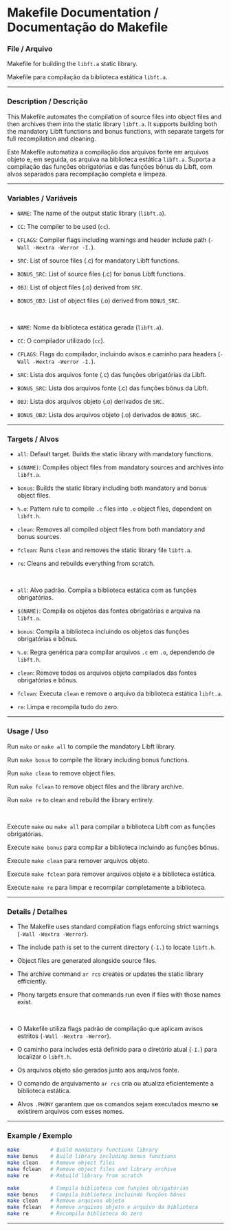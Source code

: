 # Makefile Documentation / Documentação do Makefile

### File / Arquivo

Makefile for building the `libft.a` static library.

Makefile para compilação da biblioteca estática `libft.a`.

---

### Description / Descrição

This Makefile automates the compilation of source files into object files and then archives them into the static library `libft.a`. It supports building both the mandatory Libft functions and bonus functions, with separate targets for full recompilation and cleaning.

Este Makefile automatiza a compilação dos arquivos fonte em arquivos objeto e, em seguida, os arquiva na biblioteca estática `libft.a`. Suporta a compilação das funções obrigatórias e das funções bônus da Libft, com alvos separados para recompilação completa e limpeza.

---

### Variables / Variáveis

* `NAME`: The name of the output static library (`libft.a`).

* `CC`: The compiler to be used (`cc`).

* `CFLAGS`: Compiler flags including warnings and header include path (`-Wall -Wextra -Werror -I.`).

* `SRC`: List of source files (.c) for mandatory Libft functions.

* `BONUS_SRC`: List of source files (.c) for bonus Libft functions.

* `OBJ`: List of object files (.o) derived from `SRC`.

* `BONUS_OBJ`: List of object files (.o) derived from `BONUS_SRC`.

 

* `NAME`: Nome da biblioteca estática gerada (`libft.a`).

* `CC`: O compilador utilizado (`cc`).

* `CFLAGS`: Flags do compilador, incluindo avisos e caminho para headers (`-Wall -Wextra -Werror -I.`).

* `SRC`: Lista dos arquivos fonte (.c) das funções obrigatórias da Libft.

* `BONUS_SRC`: Lista dos arquivos fonte (.c) das funções bônus da Libft.

* `OBJ`: Lista dos arquivos objeto (.o) derivados de `SRC`.

* `BONUS_OBJ`: Lista dos arquivos objeto (.o) derivados de `BONUS_SRC`.

---

### Targets / Alvos

* `all`: Default target. Builds the static library with mandatory functions.

* `$(NAME)`: Compiles object files from mandatory sources and archives into `libft.a`.

* `bonus`: Builds the static library including both mandatory and bonus object files.

* `%.o`: Pattern rule to compile `.c` files into `.o` object files, dependent on `libft.h`.

* `clean`: Removes all compiled object files from both mandatory and bonus sources.

* `fclean`: Runs `clean` and removes the static library file `libft.a`.

* `re`: Cleans and rebuilds everything from scratch.

 

* `all`: Alvo padrão. Compila a biblioteca estática com as funções obrigatórias.

* `$(NAME)`: Compila os objetos das fontes obrigatórias e arquiva na `libft.a`.

* `bonus`: Compila a biblioteca incluindo os objetos das funções obrigatórias e bônus.

* `%.o`: Regra genérica para compilar arquivos `.c` em `.o`, dependendo de `libft.h`.

* `clean`: Remove todos os arquivos objeto compilados das fontes obrigatórias e bônus.

* `fclean`: Executa `clean` e remove o arquivo da biblioteca estática `libft.a`.

* `re`: Limpa e recompila tudo do zero.

---

### Usage / Uso

Run `make` or `make all` to compile the mandatory Libft library.

Run `make bonus` to compile the library including bonus functions.

Run `make clean` to remove object files.

Run `make fclean` to remove object files and the library archive.

Run `make re` to clean and rebuild the library entirely.

 

Execute `make` ou `make all` para compilar a biblioteca Libft com as funções obrigatórias.

Execute `make bonus` para compilar a biblioteca incluindo as funções bônus.

Execute `make clean` para remover arquivos objeto.

Execute `make fclean` para remover arquivos objeto e a biblioteca estática.

Execute `make re` para limpar e recompilar completamente a biblioteca.

---

### Details / Detalhes

* The Makefile uses standard compilation flags enforcing strict warnings (`-Wall -Wextra -Werror`).

* The include path is set to the current directory (`-I.`) to locate `libft.h`.

* Object files are generated alongside source files.

* The archive command `ar rcs` creates or updates the static library efficiently.

* Phony targets ensure that commands run even if files with those names exist.

 

* O Makefile utiliza flags padrão de compilação que aplicam avisos estritos (`-Wall -Wextra -Werror`).

* O caminho para includes está definido para o diretório atual (`-I.`) para localizar o `libft.h`.

* Os arquivos objeto são gerados junto aos arquivos fonte.

* O comando de arquivamento `ar rcs` cria ou atualiza eficientemente a biblioteca estática.

* Alvos `.PHONY` garantem que os comandos sejam executados mesmo se existirem arquivos com esses nomes.

---

### Example / Exemplo

```sh
make          # Build mandatory functions library
make bonus    # Build library including bonus functions
make clean    # Remove object files
make fclean   # Remove object files and library archive
make re       # Rebuild library from scratch
```

```sh
make          # Compila biblioteca com funções obrigatórias
make bonus    # Compila biblioteca incluindo funções bônus
make clean    # Remove arquivos objeto
make fclean   # Remove arquivos objeto e arquivo da biblioteca
make re       # Recompila biblioteca do zero
```

---

